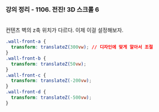 ### 강의 정리 - 1106. 전진! 3D 스크롤 6

<br />
컨텐츠 벽의 z축 위치가 다르다. 이제 이걸 설정해보자.

```css
.wall-front-a {
  transform: translateZ(300vw); // 디자인에 맞게 알아서 조절
}
.wall-front-b {
  transform: translateZ(50vw);
}
.wall-front-c {
  transform: translateZ(-200vw);
}
.wall-front-d {
  transform: translateZ(-500vw);
}
```
